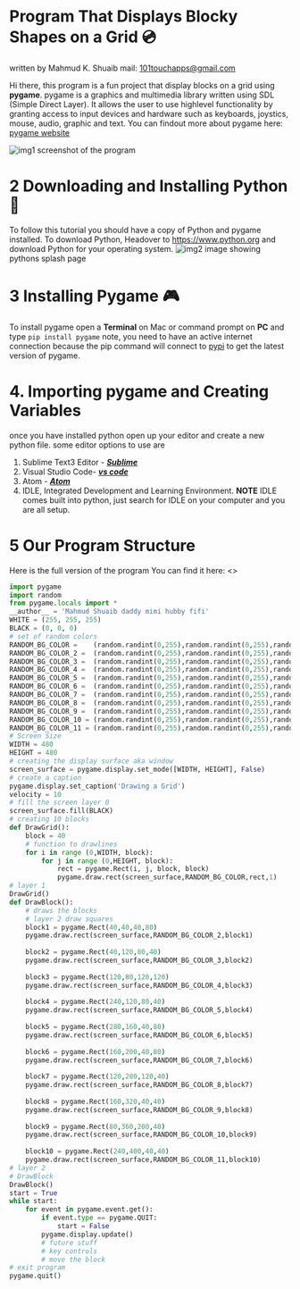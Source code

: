# Program That Displays Blocky Shapes on a Grid :cd:

written by Mahmud K. Shuaib
mail: 101touchapps@gmail.com

Hi there, this program is a fun project that display blocks on a grid using **pygame**.
pygame is a graphics and multimedia library written using SDL (Simple Direct Layer). It allows
the user to use highlevel functionality by granting access to input devices and hardware such as keyboards, joystics, mouse, audio, graphic and text. You can findout more about pygame here: [pygame website](https://www.pygame.org/docs/)

![img1](https://i.imgur.com/6HnWz3O.png "screen shot of the grid program")
screenshot of the program

# 2 Downloading and Installing Python :snake:

To follow this tutorial you should have a copy of Python and pygame installed. To download Python, Headover to
<https://www.python.org> and download Python for your operating system.
![img2](https://i.imgur.com/o7mlY6m.png "image showing pythons webpage")
image showing pythons splash page

# 3 Installing Pygame :video_game:

To install pygame open a **Terminal** on Mac or command prompt on **PC** and type `pip install pygame` note, you need to have an active internet connection because the pip command will connect to [pypi](https://www.pypi.org) to get the latest version of pygame.

# 4. Importing pygame and Creating Variables

once you have installed python open up your editor and create a new python file. some editor options to use are

1. Sublime Text3 Editor -  ***[Sublime](https://www.sublimetext.com/3)***
2. Visual Studio Code- ***[vs code](https://code.visualstudio.com/)***
3. Atom - ***[Atom](https://flight-manual.atom.io/getting-started/sections/installing-atom/)***
4. IDLE, Integrated Development and Learning Environment.
**NOTE**
IDLE comes built into python, just search for IDLE on your computer and you are all setup.

# 5 Our Program Structure

Here is the full version of the program
You can find it here: <>

``` python
import pygame 
import random 
from pygame.locals import * 
__author__ = 'Mahmud Shuaib daddy mimi hubby fifi'
WHITE = (255, 255, 255)
BLACK = (0, 0, 0)
# set of random colors 
RANDOM_BG_COLOR =    (random.randint(0,255),random.randint(0,255),random.randint(0,255))
RANDOM_BG_COLOR_2 =  (random.randint(0,255),random.randint(0,255),random.randint(0,255))
RANDOM_BG_COLOR_3 =  (random.randint(0,255),random.randint(0,255),random.randint(0,255))
RANDOM_BG_COLOR_4 =  (random.randint(0,255),random.randint(0,255),random.randint(0,255))
RANDOM_BG_COLOR_5 =  (random.randint(0,255),random.randint(0,255),random.randint(0,255))
RANDOM_BG_COLOR_6 =  (random.randint(0,255),random.randint(0,255),random.randint(0,255))
RANDOM_BG_COLOR_7 =  (random.randint(0,255),random.randint(0,255),random.randint(0,255))
RANDOM_BG_COLOR_8 =  (random.randint(0,255),random.randint(0,255),random.randint(0,255))
RANDOM_BG_COLOR_9 =  (random.randint(0,255),random.randint(0,255),random.randint(0,255))
RANDOM_BG_COLOR_10 = (random.randint(0,255),random.randint(0,255),random.randint(0,255))
RANDOM_BG_COLOR_11 = (random.randint(0,255),random.randint(0,255),random.randint(0,255))
# Screen Size 
WIDTH = 480
HEIGHT = 480
# creating the display surface aka window 
screen_surface = pygame.display.set_mode([WIDTH, HEIGHT], False)
# create a caption 
pygame.display.set_caption('Drawing a Grid')
velocity = 10
# fill the screen layer 0
screen_surface.fill(BLACK)
# creating 10 blocks 
def DrawGrid():
    block = 40
    # function to drawlines 
    for i in range (0,WIDTH, block):
        for j in range (0,HEIGHT, block):
            rect = pygame.Rect(i, j, block, block)
            pygame.draw.rect(screen_surface,RANDOM_BG_COLOR,rect,1)
# layer 1
DrawGrid()
def DrawBlock():
    # draws the blocks
    # layer 2 draw squares
    block1 = pygame.Rect(40,40,40,80)
    pygame.draw.rect(screen_surface,RANDOM_BG_COLOR_2,block1) 
    
    block2 = pygame.Rect(40,120,80,40)
    pygame.draw.rect(screen_surface,RANDOM_BG_COLOR_3,block2)
    
    block3 = pygame.Rect(120,80,120,120)
    pygame.draw.rect(screen_surface,RANDOM_BG_COLOR_4,block3)
    
    block4 = pygame.Rect(240,120,80,40)
    pygame.draw.rect(screen_surface,RANDOM_BG_COLOR_5,block4)
    
    block5 = pygame.Rect(280,160,40,80)
    pygame.draw.rect(screen_surface,RANDOM_BG_COLOR_6,block5)
    
    block6 = pygame.Rect(160,200,40,80)
    pygame.draw.rect(screen_surface,RANDOM_BG_COLOR_7,block6)
    
    block7 = pygame.Rect(120,280,120,40)
    pygame.draw.rect(screen_surface,RANDOM_BG_COLOR_8,block7)
    
    block8 = pygame.Rect(160,320,40,40)
    pygame.draw.rect(screen_surface,RANDOM_BG_COLOR_9,block8)
    
    block9 = pygame.Rect(80,360,200,40)
    pygame.draw.rect(screen_surface,RANDOM_BG_COLOR_10,block9)
    
    block10 = pygame.Rect(240,400,40,40)
    pygame.draw.rect(screen_surface,RANDOM_BG_COLOR_11,block10)       
# layer 2
# DrawBlock
DrawBlock()
start = True
while start:
    for event in pygame.event.get():
        if event.type == pygame.QUIT:
            start = False            
        pygame.display.update()
        # future stuff 
        # key controls 
        # move the block        
# exit program             
pygame.quit()    




```
